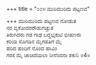 +++
title = "೦೦೪ ಮುರಿಮುರಿದು ಪಟ್ಟಣವ"

+++
ಮುರಿಮುರಿದು ಪಟ್ಟಣವ ನೋಡುತ  
ನರ ವೃಕೋದರರೌಡುಗಚ್ಚುತ  
ತಿರುಗಿದರು ಗಡ ಗಾಢ ಬದ್ಧಭೃಕುಟಿ ಭೀಷಣರು  
ಕರಿಯ ಸೊಗಡಿನ ಮೃಗಪತಿಗೆ ಮೈ  
ಹರಿದ ಹಂದಿಗೆ ನೊಂದ ಹಾವಿಂ  
ಗರಸ ಮೈ ಚಾಚಿದೆಯಲಾ ನೀನೆಂದನಾ ಶಕುನಿ   ॥4॥